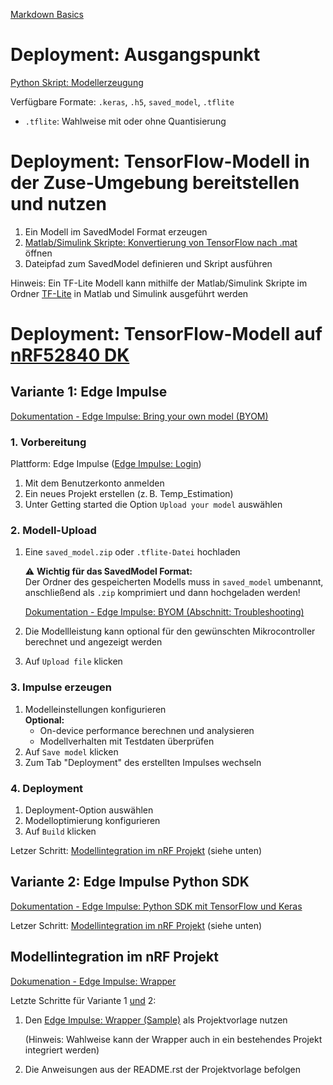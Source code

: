 [Markdown Basics](https://docs.github.com/de/get-started/writing-on-github/getting-started-with-writing-and-formatting-on-github/basic-writing-and-formatting-syntax)

# Deployment: Ausgangspunkt
[Python Skript: Modellerzeugung](https://bitbucket01.com.stihlgroup.net/projects/VEKI/repos/edge-ai/browse/Jupyter/TempEstim_LA.ipynb)

Verfügbare Formate: `.keras`, `.h5`, `saved_model`, `.tflite`
- `.tflite`: Wahlweise mit oder ohne Quantisierung

# Deployment: TensorFlow-Modell in der **Zuse-Umgebung** bereitstellen und nutzen

1. Ein Modell im SavedModel Format erzeugen
2. [Matlab/Simulink Skripte: Konvertierung von TensorFlow nach .mat](https://bitbucket01.com.stihlgroup.net/projects/VEKI/repos/edge-ai/browse/Matlab/TF) öffnen
3. Dateipfad zum SavedModel definieren und Skript ausführen

Hinweis: Ein TF-Lite Modell kann mithilfe der Matlab/Simulink Skripte im Ordner [TF-Lite](https://bitbucket01.com.stihlgroup.net/projects/VEKI/repos/edge-ai/browse/Matlab/TFLite) in Matlab und Simulink ausgeführt werden

# Deployment: TensorFlow-Modell auf [nRF52840 DK](https://www.nordicsemi.com/Products/Development-hardware/nRF52840-DK)
## Variante 1: Edge Impulse
[Dokumentation - Edge Impulse: Bring your own model (BYOM)]("https://docs.edgeimpulse.com/docs/edge-impulse-studio/bring-your-own-model-byom")
### 1. Vorbereitung 
Plattform: Edge Impulse ([Edge Impulse: Login](https://studio.edgeimpulse.com/login))

1. Mit dem Benutzerkonto anmelden  
2. Ein neues Projekt erstellen (z. B. Temp_Estimation) 
3. Unter Getting started die Option `Upload your model` auswählen  

### 2. Modell-Upload
1. Eine `saved_model.zip` oder `.tflite-Datei` hochladen

    ⚠️ **Wichtig für das SavedModel Format:** \
    Der Ordner des gespeicherten Modells muss in `saved_model` umbenannt, anschließend als `.zip` komprimiert und dann hochgeladen werden!

    [Dokumentation - Edge Impulse: BYOM (Abschnitt: Troubleshooting)](https://docs.edgeimpulse.com/docs/edge-impulse-studio/bring-your-own-model-byom#troubleshooting)

2. Die Modellleistung kann optional für den gewünschten Mikrocontroller berechnet und angezeigt werden  
3.  Auf `Upload file` klicken

### 3. Impulse erzeugen
1. Modelleinstellungen konfigurieren\
    **Optional:**
    - On-device performance berechnen und analysieren
    - Modellverhalten mit Testdaten überprüfen
2. Auf `Save model` klicken
3. Zum Tab "Deployment" des erstellten Impulses wechseln

### 4. Deployment
1. Deployment-Option auswählen
2. Modelloptimierung konfigurieren
3. Auf `Build` klicken

Letzer Schritt: <ins>Modellintegration im nRF Projekt</ins> (siehe unten)

## Variante 2: Edge Impulse Python SDK

[Dokumentation - Edge Impulse: Python SDK mit TensorFlow und Keras](https://docs.edgeimpulse.com/docs/tutorials/ei-python-sdk/python-sdk-with-tf-keras)

Letzer Schritt: <ins>Modellintegration im nRF Projekt</ins> (siehe unten)

## Modellintegration im nRF Projekt
[Dokumenation - Edge Impulse: Wrapper](https://docs.nordicsemi.com/bundle/ncs-2.0.1/page/nrf/libraries/others/ei_wrapper.html)

Letzte Schritte für Variante 1 <ins>und</ins> 2:

1. Den [Edge Impulse: Wrapper (Sample)](https://docs.nordicsemi.com/bundle/ncs-latest/page/nrf/samples/edge_impulse/wrapper/README.html) als Projektvorlage nutzen

    (Hinweis: Wahlweise kann der Wrapper auch in ein bestehendes Projekt integriert werden)

2. Die Anweisungen aus der README.rst der Projektvorlage befolgen